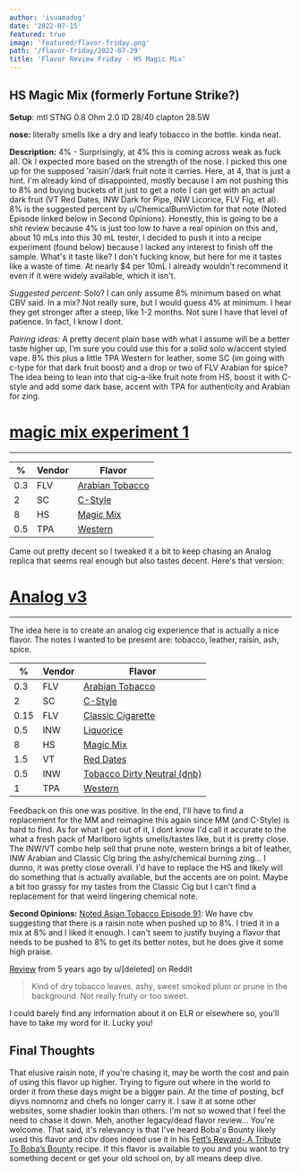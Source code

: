 ```yaml
---
author: 'isuamadog'
date: '2022-07-15'
featured: true
image: 'featured/flavor-friday.png'
path: '/flavor-friday/2022-07-29'
title: 'Flavor Review Friday - HS Magic Mix'
---
```


## HS Magic Mix (formerly Fortune Strike?)

**Setup**: mtl STNG 0.8 Ohm 2.0 ID 28/40 clapton 28.5W

**nose:** literally smells like a dry and leafy tobacco in the bottle. kinda neat.  

**Description:**
4% - Surprisingly, at 4% this is coming across weak as fuck all. Ok I expected more based on the strength of the nose. I picked this one up for the supposed 'raisin'/dark fruit note it carries. Here, at 4, that is just a hint. I'm already kind of disappointed, mostly because I am not pushing this to 8% and buying buckets of it just to get a note I can get with an actual dark fruit (VT Red Dates, INW Dark for Pipe, INW Licorice, FLV Fig, et al). 8% is the suggested percent by u/ChemicalBurnVictim for that note (Noted Episode linked below in Second Opinions). Honestly, this is going to be a shit review because 4% is just too low to have a real opinion on this and, about 10 mLs into this 30 mL tester, I decided to push it into a recipe experiment (found below) because I lacked any interest to finish off the sample. What's it taste like? I don't fucking know, but here for me it tastes like a waste of time. At nearly $4 per 10mL I already wouldn't recommend it even if it were widely available, which it isn't.

*Suggested percent:* Solo? I can only assume 8% minimum based on what CBV said. In a mix? Not really sure, but I would guess 4% at minimum. I hear they get stronger after a steep, like 1-2 months. Not sure I have that level of patience. In fact, I know I dont.  

*Pairing ideas:* A pretty decent plain base with what I assume will be a better taste higher up, I'm sure you could use this for a solid solo w/accent styled vape. 8% this plus a little TPA Western for leather, some SC (im going with c-type for that dark fruit boost) and a drop or two of FLV Arabian for spice? The idea being to lean into that cig-a-like fruit note from HS, boost it with C-style and add some dark base, accent with TPA for authenticity and Arabian for zing.

# [magic mix experiment 1](https://alltheflavors.com/recipes/share/d8c0e3d9-3c32-48a9-b279-9f4234d80172)

---
| % | Vendor | Flavor |
|---|--------|--------|
|0.3|FLV|[Arabian Tobacco](https://alltheflavors.com/flavors/flavorah-arabian-tobacco)|
|2|SC|[C-Style](https://alltheflavors.com/flavors/super-concentrates-c-style)|
|8|HS|[Magic Mix](https://alltheflavors.com/flavors/hangsen-magic-mix)|
|0.5|TPA|[Western](https://alltheflavors.com/flavors/the-flavor-apprentice-western)|

Came out pretty decent so I tweaked it a bit to keep chasing an Analog replica that seems real enough but also tastes decent. Here's that version:

# [Analog v3](https://alltheflavors.com/recipes/share/28b8f120-e3c6-422a-9ef9-a29285fe3212)

---

The idea here is to create an analog cig experience that is actually a nice flavor. The notes I wanted to be present are: tobacco, leather, raisin, ash, spice.

| % | Vendor | Flavor |
|---|--------|--------|
|0.3|FLV|[Arabian Tobacco](https://alltheflavors.com/flavors/flavorah-arabian-tobacco)|
|2|SC|[C-Style](https://alltheflavors.com/flavors/super-concentrates-c-style)|
|0.15|FLV|[Classic Cigarette](https://alltheflavors.com/flavors/flavorah-classic-cigarette)|
|0.5|INW|[Liquorice](https://alltheflavors.com/flavors/inawera-liquorice)|
|8|HS|[Magic Mix](https://alltheflavors.com/flavors/hangsen-magic-mix)|
|1.5|VT|[Red Dates](https://alltheflavors.com/flavors/vape-train-red-dates)|
|0.5|INW|[Tobacco Dirty Neutral (dnb)](https://alltheflavors.com/flavors/inawera-tobacco-dnb)|
|1|TPA|[Western](https://alltheflavors.com/flavors/the-flavor-apprentice-western)|

Feedback on this one was positive. In the end, I'll have to find a replacement for the MM and reimagine this again since MM (and C-Style) is hard to find. As for what I get out of it, I dont know I'd call it accurate to the what a fresh pack of Marlboro lights smells/tastes like, but it is pretty close. The INW/VT combo help sell that prune note, western brings a bit of leather, INW Arabian and Classic Cig bring the ashy/chemical burning zing... I dunno, it was pretty close overall. I'd have to replace the HS and likely will do something that is actually available, but the accents are on point. Maybe a bit too grassy for my tastes from the Classic Cig but I can't find a replacement for that weird lingering chemical note.

**Second Opinions:**
[Noted Asian Tobacco Episode 91](https://youtu.be/-QGyxqZz8Mw?t=6444): We have cbv suggesting that there is a raisin note when pushed up to 8%. I tried it in a mix at 8% and I liked it enough. I can't seem to justify buying a flavor that needs to be pushed to 8% to get its better notes, but he does give it some high praise.

[Review](https://www.reddit.com/r/DIY_eJuice/comments/5qgyqa/hs_magic_mix_aka_fortune_strike/) from 5 years ago by u/[deleted] on Reddit

> Kind of dry tobacco leaves, ashy, sweet smoked plum or prune in the background. Not really fruity or too sweet.

I could barely find any information about it on ELR or elsewhere so, you'll have to take my word for it. Lucky you!

## Final Thoughts

That elusive raisin note, if you're chasing it, may be worth the cost and pain of using this flavor up higher. Trying to figure out where in the world to order it from these days might be a bigger pain. At the time of posting, bcf diyvs nomnomz and chefs no longer carry it. I saw it at some other websites, some shadier lookin than others. I'm not so wowed that I feel the need to chase it down. Meh, another legacy/dead flavor review... You're welcome. That said, it's relevancy is that I've heard Boba's Bounty likely used this flavor and cbv does indeed use it in his [Fett’s Reward- A Tribute To Boba’s Bounty](https://alltheflavors.com/recipes/114342) recipe. If this flavor is available to you and you want to try something decent or get your old school on, by all means deep dive.
